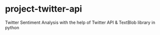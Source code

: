 # project-twitter-api
Twitter Sentiment Analysis with the help of Twitter API &amp; TextBlob library in python
